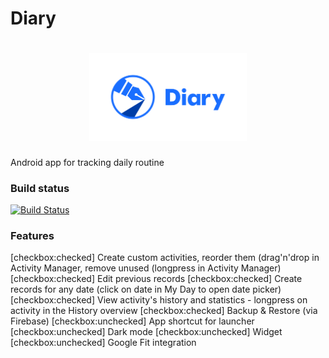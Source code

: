 # Diary

<h1 align=center>
<img src="logo/horizontal.png" width=50%>
</h1>

Android app for tracking daily routine

### Build status
[![Build Status](https://travis-ci.org/SirionRazzer/Diary.svg?branch=master)](https://travis-ci.org/SirionRazzer/Diary)

### Features
[checkbox:checked] Create custom activities, reorder them (drag'n'drop in Activity Manager, remove unused (longpress in Activity Manager)
[checkbox:checked] Edit previous records
[checkbox:checked] Create records for any date (click on date in My Day to open date picker)
[checkbox:checked] View activity's history and statistics - longpress on activity in the History overview 
[checkbox:checked] Backup & Restore (via Firebase)
[checkbox:unchecked] App shortcut for launcher
[checkbox:unchecked] Dark mode
[checkbox:unchecked] Widget
[checkbox:unchecked] Google Fit integration